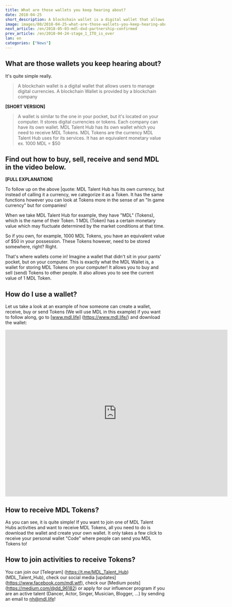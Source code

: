 ```yaml
---
title: What are those wallets you keep hearing about?
date: 2018-04-25
short_description: A blockchain wallet is a digital wallet that allows users to manage digital currencies.
image: images/80/2018-04-25-what-are-those-wallets-you-keep-hearing-about.jpeg
next_article: /en/2018-05-03-mdl-dxd-partnership-confirmed
prev_article: /en/2018-04-24-stage_1_ITO_is_over
lan: en
categories: ["News"]
---
```


## What are those wallets you keep hearing about?
It's quite simple really.

>A blockchain wallet is a digital wallet that allows users to manage digital currencies. A blockchain Wallet is provided by a blockchain company

**[SHORT VERSION]**

>A wallet is similar to the one in your pocket, but it's located on your computer. It stores digital currencies or tokens. Each company can have its own wallet. MDL Talent Hub has its own wallet which you need to receive MDL Tokens. MDL Tokens are the currency MDL Talent Hub uses for its services. It has an equivalent monetary value ex. 1000 MDL = $50

## Find out how to buy, sell, receive and send MDL in the video below.

**[FULL EXPLANATION]**

To follow up on the above |quote: MDL Talent Hub has its own currency, but instead of calling it a currency, we categorize it as a Token. It has the same functions however you can look at Tokens more in the sense of an "In game currency" but for companies!

When we take MDL Talent Hub for example, they have "MDL" (Tokens), which is the name of their Token. 1 MDL (Token) has a certain monetary value which may fluctuate determined by the market conditions at that time.

So if you own, for example, 1000 MDL Tokens, you have an equivalent value of $50 in your possession. These Tokens however, need to be stored somewhere, right? Right.

That's where wallets come in! Imagine a wallet that didn't sit in your pants' pocket, but on your computer. This is exactly what the MDL Wallet is, a wallet for storing MDL Tokens on your computer! It allows you to buy and sell (send) Tokens to other people. It also allows you to see the current value of 1 MDL Token.

## How do I use a wallet?

Let us take a look at an example of how someone can create a wallet, receive, buy or send Tokens (We will use MDL in this example) if you want to follow along, go to [www.mdl.life] (https://www.mdl.life/) and download the wallet:

<iframe width="700" height="525" src="https://www.youtube.com/embed/wMAEpBB79uk" frameborder="0" allow="autoplay; encrypted-media" allowfullscreen></iframe>

## How to receive MDL Tokens?

As you can see, it is quite simple! If you want to join one of MDL Talent Hubs activities and want to receive MDL Tokens, all you need to do is download the wallet and create your own wallet. It only takes a few click to receive your personal wallet "Code" where people can send you MDL Tokens to!

## How to join activities to receive Tokens?

You can join our [Telegram] (https://t.me/MDL_Talent_Hub) (MDL_Talent_Hub), check our social media [updates] (https://www.facebook.com/mdl.wtf), check our [Medium posts] (https://medium.com/@dd_96182) or apply for our influencer program if you are an active talent (Dancer, Actor, Singer, Musician, Blogger, …) by sending an email to nh@mdl.life!